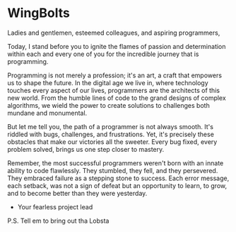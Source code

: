 # WingBolts
Ladies and gentlemen, esteemed colleagues, and aspiring programmers,

Today, I stand before you to ignite the flames of passion and determination within each and every one of you for the incredible journey that is programming.

Programming is not merely a profession; it's an art, a craft that empowers us to shape the future. In the digital age we live in, where technology touches every aspect of our lives, programmers are the architects of this new world. From the humble lines of code to the grand designs of complex algorithms, we wield the power to create solutions to challenges both mundane and monumental.

But let me tell you, the path of a programmer is not always smooth. It's riddled with bugs, challenges, and frustrations. Yet, it's precisely these obstacles that make our victories all the sweeter. Every bug fixed, every problem solved, brings us one step closer to mastery.

Remember, the most successful programmers weren't born with an innate ability to code flawlessly. They stumbled, they fell, and they persevered. They embraced failure as a stepping stone to success. Each error message, each setback, was not a sign of defeat but an opportunity to learn, to grow, and to become better than they were yesterday.

- Your fearless project lead


P.S. Tell em to bring out tha Lobsta
